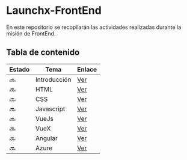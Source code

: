 # Launchx-FrontEnd

En este repositorio se recopilarán las actividades realizadas durante la misión de FrontEnd.

## Tabla de contenido

| Estado | Tema | Enlace |
| ---- | ---- | ---- |
| 🔜 | Introducción | [Ver]() |
| 🔜 | HTML | [Ver]() |
| 🔜 | CSS | [Ver]() |
| 🔜 | Javascript | [Ver]() |
| 🔜 | VueJs | [Ver]() |
| 🔜 | VueX | [Ver]() |
| 🔜 | Angular | [Ver]() |
| 🔜 | Azure | [Ver]() |

<!-- 
☑️ 🔜 
--->
